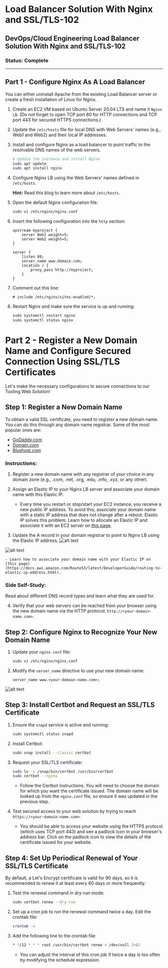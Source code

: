 # Load Balancer Solution With Nginx and SSL/TLS-102

## DevOps/Cloud Engineering Load Balancer Solution With Nginx and SSL/TLS-102

### Status: Complete

---

## Part 1 - Configure Nginx As A Load Balancer

You can either uninstall Apache from the existing Load Balancer server or create a fresh installation of Linux for Nginx.

1. Create an EC2 VM based on Ubuntu Server 20.04 LTS and name it `Nginx LB`. (Do not forget to open TCP port 80 for HTTP connections and TCP port 443 for secured HTTPS connections.)

2. Update the `/etc/hosts` file for local DNS with Web Servers' names (e.g., Web1 and Web2) and their local IP addresses.

3. Install and configure Nginx as a load balancer to point traffic to the resolvable DNS names of the web servers.

    ```bash
    # Update the instance and install Nginx
    sudo apt update
    sudo apt install nginx
    ```

4. Configure Nginx LB using the Web Servers' names defined in `/etc/hosts`.

    **Hint:** Read this blog to learn more about `/etc/hosts`.

5. Open the default Nginx configuration file:

    ```bash
    sudo vi /etc/nginx/nginx.conf
    ```

6. Insert the following configuration into the `http` section:

    ```nginx
    upstream myproject {
        server Web1 weight=5;
        server Web2 weight=5;
    }

    server {
        listen 80;
        server_name www.domain.com;
        location / {
            proxy_pass http://myproject;
        }
    }
    ```

7. Comment out this line:

    ```nginx
    # include /etc/nginx/sites-enabled/*;
    ```

8. Restart Nginx and make sure the service is up and running:

    ```bash
    sudo systemctl restart nginx
    sudo systemctl status nginx
    ```
# Part 2 - Register a New Domain Name and Configure Secured Connection Using SSL/TLS Certificates

Let's make the necessary configurations to secure connections to our Tooling Web Solution!

## Step 1: Register a New Domain Name

To obtain a valid SSL certificate, you need to register a new domain name. You can do this through any domain name registrar. Some of the most popular ones are:

- [GoDaddy.com](https://www.godaddy.com)
- [Domain.com](https://www.domain.com)
- [Bluehost.com](https://www.bluehost.com)

### Instructions:
1. Register a new domain name with any registrar of your choice in any domain zone (e.g., .com, .net, .org, .edu, .info, .xyz, or any other).
2. Assign an Elastic IP to your Nginx LB server and associate your domain name with this Elastic IP.

    - Every time you restart or stop/start your EC2 instance, you receive a new public IP address. To avoid this, associate your domain name with a static IP address that does not change after a reboot. Elastic IP solves this problem. Learn how to allocate an Elastic IP and associate it with an EC2 server on [this page](https://docs.aws.amazon.com/AWSEC2/latest/UserGuide/elastic-ip-addresses-eip.html).

3. Update the A record in your domain registrar to point to Nginx LB using the Elastic IP address.
![alt text](<Screenshot 2024-08-25 161317.png>)

![alt text](<Screenshot 2024-08-25 173922.png>)

    - Learn how to associate your domain name with your Elastic IP on [this page](https://docs.aws.amazon.com/Route53/latest/DeveloperGuide/routing-to-elastic-ip-address.html).

### Side Self-Study:
Read about different DNS record types and learn what they are used for.

4. Verify that your web servers can be reached from your browser using the new domain name via the HTTP protocol: `http://<your-domain-name.com>`.

## Step 2: Configure Nginx to Recognize Your New Domain Name

1. Update your `nginx.conf` file:

    ```bash
    sudo vi /etc/nginx/nginx.conf
    ```

2. Modify the `server_name` directive to use your new domain name:

    ```nginx
    server_name www.<your-domain-name.com>;
    ```
![alt text](<Screenshot 2024-08-25 173731.png>)
## Step 3: Install Certbot and Request an SSL/TLS Certificate

1. Ensure the `snapd` service is active and running:

    ```bash
    sudo systemctl status snapd
    ```

2. Install Certbot:

    ```bash
    sudo snap install --classic certbot
    ```

3. Request your SSL/TLS certificate:

    ```bash
    sudo ln -s /snap/bin/certbot /usr/bin/certbot
    sudo certbot --nginx
    ```

    - Follow the Certbot instructions. You will need to choose the domain for which you want the certificate issued. The domain name will be looked up from the `nginx.conf` file, so ensure it was updated in the previous step.

4. Test secured access to your web solution by trying to reach `https://<your-domain-name.com>`.

    - You should be able to access your website using the HTTPS protocol (which uses TCP port 443) and see a padlock icon in your browser's address bar. Click on the padlock icon to view the details of the certificate issued for your website.

## Step 4: Set Up Periodical Renewal of Your SSL/TLS Certificate

By default, a Let's Encrypt certificate is valid for 90 days, so it is recommended to renew it at least every 60 days or more frequently.

1. Test the renewal command in dry-run mode:

    ```bash
    sudo certbot renew --dry-run
    ```

2. Set up a cron job to run the renewal command twice a day. Edit the crontab file:

    ```bash
    crontab -e
    ```

3. Add the following line to the crontab file:

    ```bash
    * */12 * * * root /usr/bin/certbot renew > /dev/null 2>&1
    ```

    - You can adjust the interval of this cron job if twice a day is too often by modifying the schedule expression.
